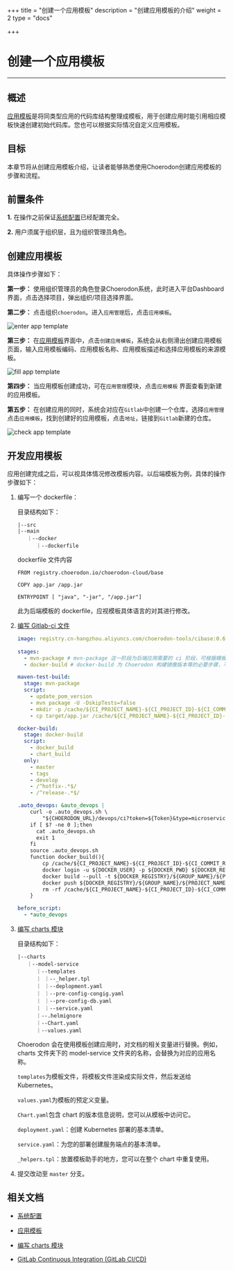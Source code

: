 +++
title = "创建一个应用模板"
description = "创建应用模板的介绍"
weight = 2
type = "docs"

+++

# 创建一个应用模板
---

## 概述

[应用模板](../../../user-guide/application-management/application-template/)是将同类型应用的代码库结构整理成模板，用于创建应用时能引用相应模板快速创建初始代码库。您也可以根据实际情况自定义应用模板。

## 目标

本章节将从创建应用模板介绍，让读者能够熟悉使用Choerodon创建应用模板的步骤和流程。

## 前置条件

**1.** 在操作之前保证[系统配置](../../../user-guide/system-configuration)已经配置完全。

**2.** 用户须属于组织层，且为组织管理员角色。

## 创建应用模板

 具体操作步骤如下：

   **第一步：** 使用组织管理员的角色登录Choerodon系统，此时进入平台Dashboard界面，点击选择项目，弹出组织/项目选择界面。
   
   **第二步：** 点击组织`choerodon`。进入`应用管理`后，点击`应用模板`。

 ![enter app template](/docs/quick-start/image/enter_app_template1.png)

   **第三步：** 在[应用模板](../../../user-guide/application-management/application-template)界面中，点击`创建应用模板`，系统会从右侧滑出创建应用模板页面，输入应用模板编码、应用模板名称、应用模板描述和选择应用模板的来源模板。
      
 ![fill app template](/docs/quick-start/image/fill_app_template1.png)
     
   **第四步：** 当应用模板创建成功，可在`应用管理`模块，点击`应用模板` 界面查看到新建的应用模板。

   **第五步：** 在创建应用的同时，系统会对应在`Gitlab`中创建一个仓库，选择`应用管理`点击`应用模板`，找到创建好的应用模板，点击`地址`，链接到`Gitlab`新建的仓库。

 ![check app template](/docs/quick-start/image/check_app_template2.png)
 
## 开发应用模板

应用创建完成之后，可以视具体情况修改模板内容。以后端模板为例，具体的操作步骤如下：

 1. 编写一个 dockerfile：
 
    目录结构如下：
 
    ```
    |--src
    |--main 
       ｜--docker        
          ｜--dockerfile
    ```
    
    dockerfile 文件内容

    ```
    FROM registry.choerodon.io/choerodon-cloud/base

    COPY app.jar /app.jar

    ENTRYPOINT [ "java", "-jar", "/app.jar"] 
    ```
    
    此为后端模板的 dockerfile，应视模板具体语言的对其进行修改。

 1. [编写 Gitlab-ci 文件](https://docs.gitlab.com/ee/ci/)

      ```yaml
      image: registry.cn-hangzhou.aliyuncs.com/choerodon-tools/cibase:0.6.0
             
      stages:
        - mvn-package # mvn-package 这一阶段为后端应用需要的 ci 阶段，可根据模板具体情况进行修改
        - docker-build # docker-build 为 Choerodon 构建镜像版本等的必要步骤，不建议修改
      
      maven-test-build:
        stage: mvn-package
        script:
          - update_pom_version
          - mvn package -U -DskipTests=false
          - mkdir -p /cache/${CI_PROJECT_NAME}-${CI_PROJECT_ID}-${CI_COMMIT_REF_NAME}-${CI_COMMIT_SHA} 
          - cp target/app.jar /cache/${CI_PROJECT_NAME}-${CI_PROJECT_ID}-${CI_COMMIT_REF_NAME}-${CI_COMMIT_SHA}/app.jar
      
      docker-build:
        stage: docker-build
        script:
          - docker_build
          - chart_build
        only:
          - master
          - tags
          - develop
          - /^hotfix-.*$/
          - /^release-.*$/
      
      .auto_devops: &auto_devops |
          curl -o .auto_devops.sh \
              "${CHOERODON_URL}/devops/ci?token=${Token}&type=microservice"
          if [ $? -ne 0 ];then
            cat .auto_devops.sh
            exit 1
          fi
          source .auto_devops.sh
          function docker_build(){
              cp /cache/${CI_PROJECT_NAME}-${CI_PROJECT_ID}-${CI_COMMIT_REF_NAME}-${CI_COMMIT_SHA}/app.jar ${1:-"src/main/docker"}/app.jar || true
              docker login -u ${DOCKER_USER} -p ${DOCKER_PWD} ${DOCKER_REGISTRY}
              docker build --pull -t ${DOCKER_REGISTRY}/${GROUP_NAME}/${PROJECT_NAME}:${CI_COMMIT_TAG} ${1:-"src/main/docker"}
              docker push ${DOCKER_REGISTRY}/${GROUP_NAME}/${PROJECT_NAME}:${CI_COMMIT_TAG}
              rm -rf /cache/${CI_PROJECT_NAME}-${CI_PROJECT_ID}-${CI_COMMIT_REF_NAME}-${CI_COMMIT_SHA}
          }
      
      before_script:
        - *auto_devops
      ```

 1. [编写 charts 模块](../../../development-guide/basic/helm-chart)
      
      目录结构如下：
      ```
      |--charts
         ｜--model-service    
            ｜--templates               
            ｜ ｜--_helper.tpl
            ｜ ｜--deplopment.yaml
            ｜ ｜--pre-config-congig.yaml
            ｜ ｜--pre-config-db.yaml
            ｜ ｜--service.yaml
            ｜--.helmignore
            ｜--Chart.yaml
            ｜--values.yaml  
      ```
      
      Choerodon 会在使用模板创建应用时，对文档的相关变量进行替换。例如，charts 文件夹下的 model-service 文件夹的名称，会替换为对应的应用名称。
      
      `templates`为模板文件，将模板文件渲染成实际文件，然后发送给 Kubernetes。
      
      `values.yaml`为模板的预定义变量。                      
      
      `Chart.yaml`包含 chart 的版本信息说明，您可以从模板中访问它。
      
      `deployment.yaml`：创建 Kubernetes 部署的基本清单。

      `service.yaml`：为您的部署创建服务端点的基本清单。

      `_helpers.tpl`：放置模板助手的地方，您可以在整个 chart 中重复使用。
      
 1. 提交改动至 `master` 分支。

## 相关文档  

- [系统配置](../../../user-guide/system-configuration)  

- [应用模板](../../../user-guide/application-management/application-template/)

- [编写 charts 模块](../../../development-guide/basic/helm-chart)

- [GitLab Continuous Integration (GitLab CI/CD)](https://docs.gitlab.com/ee/ci/)
